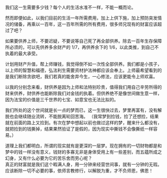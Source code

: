 我们这一生需要多少钱？每个人的生活水准不一样，不能一概而论。

然而即便如此，以我们目前的生活一年所需费用，加上上供下施，加上预防突发情况的储备，再乘以一百年，这一百年所需的所有费用，很多师兄现有的财富应该超过了吧？

如果要供养上师，不要迟疑，不要说等自己死了再全部供养。除去一百年生存保障所必须的，可以先供养多余财产的 1/7，再供养余下的 1/6，以此类推，到自己不执着的最大承受。

计划用财产升值，帮上师赚钱，我觉得倒不如一次性全部供养。我们都是小孩子，以上师的智慧和福德，弘法利生需要资材护法神都应该会奉上。上师最希望看到的是我们断除贪欲吧，我们若真的能舍弃今生，一心修法，应该更能令上师欢喜。

以我的分别念来看，财供养是因为上师和法特别珍贵，值得我们用自己辛劳所得的财来供养，财供养也能断除我们对金钱的执着。但供养绝不是像世间做生意一样，因为法宝的价值是三千世界的七宝、如意宝也无法比拟的。

我们所处的这个世间就是长一点的梦而已，这一生很快过去，梦里再富有，没有解脱也会继续随业流转，不能脱离轮回苦海。
（我常梦到捡钱，捡了还想捡，结果就在前面的路上又捡到。有次在梦中想起以前也做过这样的梦，醒来什么都没有，就把捡到的钱撕掉，结果果然验证了是假的，因为现实中撕钱不会像撕纸一样容易。）

道理上我们都明白，所谓的现实就有是更深的一层梦。现在拥有的一切财物都是和梦中的钱一样没有意义，钱财的多寡无非是身体受用上有一些差别，而五蕴所成之幻身，又有什么必要为它的苦乐舍而劳心呢？  
真正的财富就是我们这个暇满人身，用一分钟来经营世间事，就有一分钟的无瑕。
应该断除一切不必要的事，依师言教修行，以解脱为重，才不负师恩，佛恩！